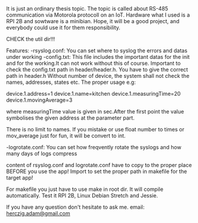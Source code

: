 It is just an ordinary thesis topic. The topic is called about RS-485 communication via Motorola protocoll on an IoT.
Hardware what I used is a RPI 2B and sowtware is a minibian.
Hope, it will be a good project, and everybody could use it for them responsibility.

CHECK the util dir!!!

Features:
-rsyslog.conf:
    You can set where to syslog the errors and datas under working
-config.txt:
    This file includes the important datas for the init and for the working.It can not work without this of course. 
Important to check the config.txt path in header/header.h. You have to give the correct path in header.h
Without number of device, the system shall not check the names, addresses, states etc.
The proper usage e.g:

device.1.address=1
device.1.name=kitchen
device.1.measuringTime=20
device.1.movingAverage=3

where measuringTime value is given in sec.After the first point the value symbolises the given address at the parameter part.

There is no limit to names. If you mistake or use float number to times or mov_average just for fun,
it will be convert to int.

-logrotate.conf:
    You can set how freqvently rotate the syslogs and how many days of logs compress

content of rsyslog.conf and logrotate.conf have to copy to the proper place BEFORE you use the app! 
Import to set the proper path in makefile for the target app!

For makefile you just have to use make in root dir. It will compile automatically. 
Test it RPI 2B, Linux Debian Stretch and Jessie.

If you have any question don't hesitate to ask me.
email: herczig.adam@gmail.com


